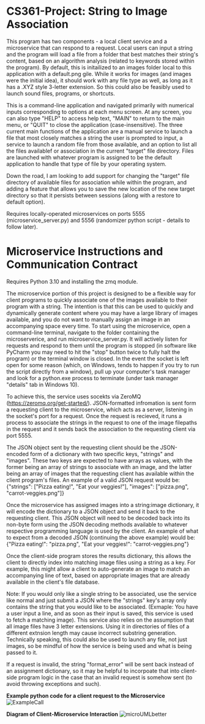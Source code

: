 ﻿# CS361-Project: String to Image Association
This program has two components - a local client service and a microservice that can respond to a request. Local users can input a string and the program will load a file from a folder that best matches their string's content, based on an algorithm analysis (related to keywords stored within the program). By default, this is initailized to an images folder local to this application with a default.png gile. While it works for images (and images were the initial idea), it should work with any file type as well, as long as it has a .XYZ style 3-letter extension. So this could also be feasibly used to launch sound files, programs, or shortcuts.

This is a command-line application and navigated primarily with numerical inputs corresponding to options at each menu screen. At any screen, you can also type "HELP" to access help text, "MAIN" to return to the main menu, or "QUIT" to close the application (case-insensitive). The three current main functions of the application are a manual service to launch a file that most closely matches a string the user is prompted to input, a service to launch a random file from those available, and an option to list all the files availablef or association in the current "target" file directory. Files are launched with whatever program is assigned to be the default application to handle that type of file by your operating system. 

Down the road, I am looking to add support for changing the "target" file directory of available files for association while within the program, and adding a feature that allows you to save the new location of the new target directory so that it persists between sessions (along with a restore to default option).

Requires locally-operated microservices on ports 5555 (microservice_server.py) and 5556 (randomizer python script - details to follow later).  

# Microservice Instructions and Communication Contract
Requires Python 3.10 and installing the zmq module.  

The microservice portion of this project is designed to be a flexible way for client programs to quickly associate one of the images available to their program with a string. The intention is that this can be used to quickly and dynamically generate content where you may have a large library of images available, and you do not want to manually assign an image in an accompanying space every time. To start using the microservice, open a command-line terminal, navigate to the folder containing the microserverice, and run microservice_server.py. It will actively listen for requests and respond to them until the program is stopped (in software like PyCharm you may need to hit the "stop" button twice to fully halt the program) or the terminal window is closed. In the event the socket is left open for some reason (which, on Windows, tends to happen if you try to run the script directly from a window), pull up your computer's task manager and look for a python.exe process to terminate (under task manager "details" tab in Windows 10).  

To achieve this, the service uses socekts via ZeroMQ (https://zeromq.org/get-started/). JSON-formatted infromation is sent form a requesting client to the microservice, which acts as a server, listening in the socket's port for a request. Once the request is recieved, it runs a process to associate the strings in the request to one of the image filepaths in the request and it sends back the association to the requesting client via port 5555.  

The JSON object sent by the requesting client should be the JSON-encoded form of a dictionary with two specific keys, "strings" and "images". These two keys are expected to have arrays as values, with the former being an array of strings to associate with an image, and the latter being an array of images that the requesting client has available within the client program's files. An example of a valid JSON request would be: {"strings": ["Pizza eating!", "Eat your veggies!"], "images": ["pizza.png", "carrot-veggies.png"]}  

Once the microservice has assigned images into a string:image dictionary, it will encode the dictionary to a JSON object and send it back to the requesting client. This JSON object will need to be decoded back into its non-byte form using the JSON decoding methods available to whatever respective programming language is used by the client. An example of what to expect from a decoded JSON (continuing the above example) would be: {"Pizza eating!": "pizza.png", "Eat your veggies!": "carrot-veggies.png"}  

Once the client-side program stores the results dictionary, this allows the client to directly index into matching image files using a string as a key. For example, this might allow a client to auto-generate an image to match an accompanying line of text, based on appropriate images that are already available in the client's file database.  

Note: If you would only like a single string to be associated, use the service like normal and just submit a JSON where the "strings" key's array only contains the string that you would like to be associated. (Exmaple: You have a user input a line, and as soon as their input is saved, this service is used to fetch a matching image). This service also relies on the assumption that all image files have 3 letter extensions. Using it in directories of files of a different extnsion length may cause incorrect substring generation. Technically speaking, this could also be used to launch any file, not just images, so be mindful of how the service is being used and what is being passed to it.  

If a request is invalid, the string "format_error" will be sent back instead of an assignment dictionary, so it may be helpful to incorpoate that into client-side program logic in the case that an invalid request is somehow sent (to avoid throwing exceptions and such).  

**Example python code for a client request to the Microservice**
![ExampleCall](https://user-images.githubusercontent.com/87739732/216794236-69f83c1f-e7cb-4ce2-9a20-79996fc95b85.JPG)  

**Diagram of Client-Microservice Interaction**
![microUMLbetter](https://user-images.githubusercontent.com/87739732/216795635-340bdb1c-6206-4022-b81e-e18e1acb9144.JPG)
